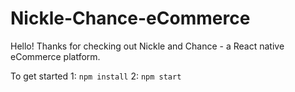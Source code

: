 # Nickle-Chance-eCommerce

Hello! Thanks for checking out Nickle and Chance - a React native eCommerce platform.

To get started
1: `npm install`
2: `npm start`
